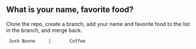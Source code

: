 ## What is your name, favorite food?
Clone the repo, create a branch, add your name and favorite food to the list in the branch, and merge back.

     Josh Boone     |       Coffee 